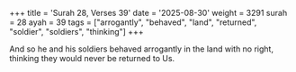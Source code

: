 +++
title = 'Surah 28, Verses 39'
date = '2025-08-30'
weight = 3291
surah = 28
ayah = 39
tags = ["arrogantly", "behaved", "land", "returned", "soldier", "soldiers", "thinking"]
+++

And so he and his soldiers behaved arrogantly in the land with no right, thinking they would never be returned to Us.